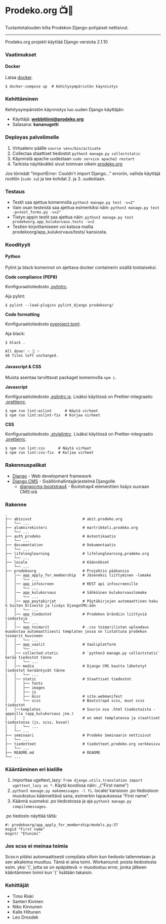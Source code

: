 # Prodeko.org :tv::rainbow:

Tuotantotalouden kilta Prodekon Django-pohjaiset nettisivut.

---

Prodeko.org projekti käyttää Django versiota 2.1.10

### Vaatimukset

#### Docker

Lataa [docker](https://docs.docker.com/install/).

```
$ docker-compose up  # Kehitysympäristön käynnistys
```

### Kehittäminen

Kehitysympäristön käynnistys luo uuden Django käyttäjän:

- Käyttäjä: **webbitiimi@prodeko.org**
- Salasana: **kananugetti**

### Deployas palvelimelle

1. Virtualenv päälle `source venv/bin/activate`
2. Collectaa staattiset tiedostot `python3 manage.py collectstatic`
3. Käynnistä apache uudestaan `sudo service apache2 restart`
4. Tarkista näyttävätkö sivut toimivan oikein [prodeko.org](https://prodeko.org)

Jos törmäät "ImportError: Couldn't import Django..." erroriin, vaihda käyttäjä roottiin (`sudo su`) ja tee kohdat 2. ja 3. uudestaan.

### Testaus

- Testit saa ajettua komennolla `python3 manage.py test -v=2"`
- Vain osan testeistä saa ajettua esimerkiksi näin: `python3 manage.py test -p=test_forms.py -v=2"`
- Tietyn appin testit saa ajettua näin: `python3 manage.py test prodekoorg.app_kulukorvaus.tests -v=2`
- Testien kirjoittamiseen voi katsoa mallia prodekoorg/app_kulukorvaus/tests/ kansiosta.

### Koodityyli

#### Python

Pylint ja black komennot on ajettava docker containerin sisällä toistaiseksi.

**Code compliance (PEP8)**

Konfiguraatiotiedosto [.pylintrc](./.pylintrc).

Aja pylint:

```shell
$ pylint --load-plugins pylint_django prodekoorg/
```

**Code formatting**

Konfiguraatiotiedosto [pyproject.toml](./pyproject.toml).

Aja black:

```shell
$ black .

All done! ✨ 🍰 ✨
48 files left unchanged.
```

#### Javascript & CSS

Muista asentaa tarvittavat packaget komennolla `npm i`.

**Javascript**

Konfiguraatiotiedosto [.eslintrc.js](./.eslintrc.js). Lisäksi käytössä on Prettier-integraatio [.prettierrc](./..prettierrc).

```shell
$ npm run lint:eslint      # Näytä virheet
$ npm run lint:eslint-fix  # Korjaa virheet
```

**CSS**

Konfiguraatiotiedosto [.stylelintrc](./.stylelintrc). Lisäksi käytössä on Prettier-integraatio [.prettierrc](./..prettierrc).

```shell
$ npm run lint:css      # Näytä virheet
$ npm run lint:css-fix  # Korjaa virheet
```

### Rakennuspalikat

- [Django](https://reactjs.org/) - Web development framework
- [Django CMS](https://www.django-cms.org/en/) - Sisällönhallintajärjestelmä Djangolle
  - [djangocms-bootstrap4](https://github.com/divio/djangocms-bootstrap4) - Bootstrap4 elementtien lisäys suoraan CMS:stä

### Rakenne

    .
    ├── abisivut                       # abit.prodeko.org
    │   └── ...
    ├── alumnirekisteri                # martrikkeli.prodeko.org
    │   └── ...
    ├── auth_prodeko                   # Autentikaatio
    │   └── ...
    ├── documentation                  # Dokumentaatio
    │   └── ...
    ├── lifelonglearning               # lifelonglearning.prodeko.org
    │   └── ...
    ├── locale                         # Käännökset
    │   └── ...
    ├── prodekoorg                     # Projektin pääkansio
    │   │── app_apply_for_membership   # Jäseneksi liittyminen -lomake
    │   │   └── ...
    │   │── app_infoscreen             # REST api infoscreenille
    │   │   └── ...
    │   │── app_kulukorvaus            # Sähköinen kulukorvauslomake
    │   │   └── ...
    │   │── app_poytakirjat            # Pöytäkirjojen automaattinen haku G Suiten Drivestä ja lisäys DjangoCMS:ään
    │   │   └── ...
    │   │── app_tiedostot              # Prodekon brändiin liittyviä tiedostoja
    │   │   └── ...
    │   │── app_toimarit               # .csv toimarilistan uploadaus muodostaa automaattisesti templaten jossa on listattuna prodekon toimarit kuvineen
    │   │   └── ...
    │   │── app_vaalit                 # Vaaliplatform
    │   │   └── ...
    │   │── collected-static           # `python3 manage.py collectstatic` kerää tiedostot tänne
    │   │   └── ...
    │   │── media                      # Django CMS kautta lähetetyt tiedostot kerääntyvät tänne
    │   │   └── ...
    │   │── static                     # Staattiset tiedostot
    │   │   ├── fonts
    │   │   ├── images
    │   │   ├── js
    │   │   ├── misc                   # site.webmanifest
    │   │   └── scss                   # Bootstrap4 scss, muut scss tiedostot
    │   │──templates                   # Suurin osa .html tiedostoista - appeilla (app_kulukorvaus jne.)
    │   │   │                          # on omat templatensa ja staattiset tiedostonsa (js, scss, kuvat)
    │   │   └── ...
    │   └── ...
    ├── seminaari                      # Prodeko Seminaarin nettisivut
    │   └── ...
    ├── tiedotteet                     # tiedotteet.prodeko.org verkkosivu
    │   └── ...
    ├── README.md                      # README
    └── ...

### Kääntäminen eri kielille

1. importtaa ugettext_lazy: `from django.utils.translation import ugettext_lazy as *`. Käytä koodissa näin: \_("First name")
2. `python3 manage.py makemessages -l fi`. locale/ kansioon .po tiedostoon muodostuu käännettävä sana, esimerkin tapauksessa "First name".
3. Käännä suomeksi .po tiedostossa ja aja `python3 manage.py compilemessages`.

.po tiedosto näyttää tältä:

```
#: prodekoorg/app_apply_for_membership/models.py:37
msgid "First name"
msgstr "Etunimi"
```

### Jos scss ei meinaa toimia

Scss:n pitäisi automaattisesti compilata silloin kun tiedosto tallennetaan ja sen aikaleima muuttuu. Tämä ei aina toimi. Workaround: poista tiedostosta esim. yksi '{', jotta se on epäpätevä -> muodostuu error, jonka jälkeen kääntäminen toimii kun '{' lisätään takaisin.

### Kehittäjät

- Timo Riski
- Santeri Kivinen
- Niko Kinnunen
- Kalle Hiltunen
- Leo Drosdek
